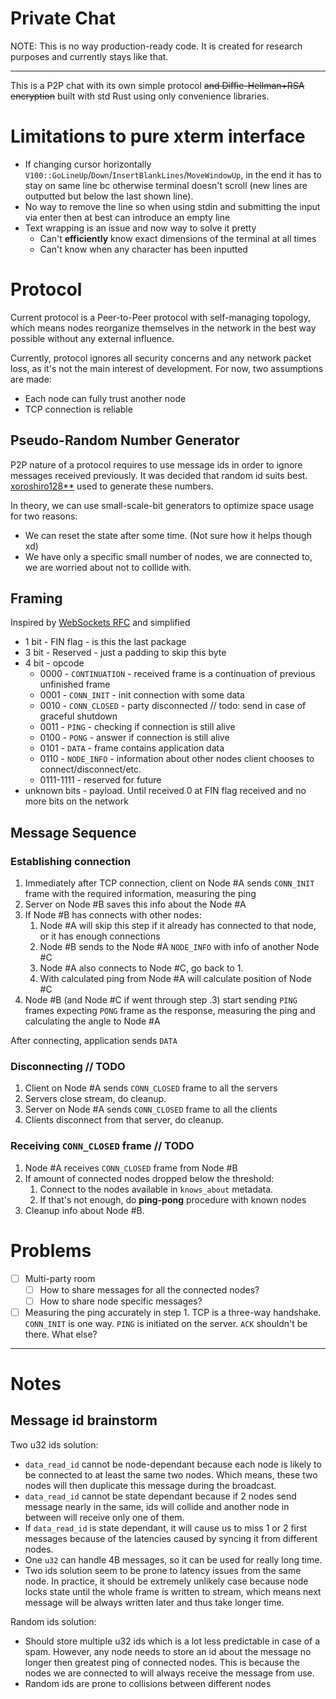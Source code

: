 # Private Chat

NOTE: This is no way production-ready code. It is created for research purposes and
currently stays like that.

---

This is a P2P chat with its own simple protocol ~~and Diffie-Hellman+RSA encryption~~
built with std Rust using only convenience libraries.

# Limitations to pure xterm interface
- If changing cursor horizontally `V100::GoLineUp`/`Down`/`InsertBlankLines`/`MoveWindowUp`,
in the end it has to stay on same line bc otherwise terminal doesn't scroll
  (new lines are outputted but below the last shown line).
- No way to remove the line so when using stdin and submitting the input
via enter then at best can introduce an empty line
- Text wrapping is an issue and now way to solve it pretty
  - Can't **efficiently** know exact dimensions of the terminal at all times
  - Can't know when any character has been inputted

# Protocol

Current protocol is a Peer-to-Peer protocol with self-managing topology,
which means nodes reorganize themselves in the network in the best way
possible without any external influence.

Currently, protocol ignores all security concerns and any network packet loss,
as it's not the main interest of development.
For now, two assumptions are made:
- Each node can fully trust another node
- TCP connection is reliable

## Pseudo-Random Number Generator

P2P nature of a protocol requires to use message ids in order to ignore messages received previously.
It was decided that random id suits best. [xoroshiro128**](https://prng.di.unimi.it/xoroshiro128starstar.c) used to generate these numbers.

In theory, we can use small-scale-bit generators to optimize space usage for two reasons:
- We can reset the state after some time. (Not sure how it helps though xd)
- We have only a specific small number of nodes, we are connected to, we are worried about
not to collide with.

## Framing

Inspired by [WebSockets RFC](https://datatracker.ietf.org/doc/html/rfc6455#section-5.3)
and simplified

- 1 bit - FIN flag - is this the last package
- 3 bit - Reserved - just a padding to skip this byte 
- 4 bit - opcode
  - 0000 - `CONTINUATION` - received frame is a continuation of previous unfinished frame
  - 0001 - `CONN_INIT` - init connection with some data
  - 0010 - `CONN_CLOSED` - party disconnected // todo: send in case of graceful shutdown
  - 0011 - `PING` - checking if connection is still alive
  - 0100 - `PONG` - answer if connection is still alive 
  - 0101 - `DATA` - frame contains application data
  - 0110 - `NODE_INFO` - information about other nodes client chooses to connect/disconnect/etc.
  - 0111-1111 - reserved for future
- unknown bits - payload. Until received 0 at FIN flag received and no more bits on the network

## Message Sequence

### Establishing connection

1. Immediately after TCP connection, client on Node #A sends `CONN_INIT` frame with the required information, measuring the ping
2. Server on Node #B saves this info about the Node #A
3. If Node #B has connects with other nodes:
   1. Node #A will skip this step if it already has connected to that node, or it has enough connections
   2. Node #B sends to the Node #A `NODE_INFO` with info of another Node #C
   3. Node #A also connects to Node #C, go back to 1.
   4. With calculated ping from Node #A will calculate position of Node #C
4. Node #B (and Node #C if went through step .3) start sending `PING` frames
expecting `PONG` frame as the response, measuring the ping and
calculating the angle to Node #A

After connecting, application sends `DATA`

### Disconnecting // TODO

1. Client on Node #A sends `CONN_CLOSED` frame to all the servers
2. Servers close stream, do cleanup.
3. Server on Node #A sends `CONN_CLOSED` frame to all the clients
4. Clients disconnect from that server, do cleanup.

### Receiving `CONN_CLOSED` frame // TODO

1. Node #A receives `CONN_CLOSED` frame from Node #B
2. If amount of connected nodes dropped below the threshold:
   1. Connect to the nodes available in `knows_about` metadata.
   2. If that's not enough, do **ping-pong** procedure with known nodes
3. Cleanup info about Node #B.

# Problems
- [ ] Multi-party room
  - [ ] How to share messages for all the connected nodes?
  - [ ] How to share node specific messages?
- [ ] Measuring the ping accurately in step 1. TCP is a three-way handshake.
`CONN_INIT` is one way. `PING` is initiated on the server.
`ACK` shouldn't be there. What else?

---

# Notes

## Message id brainstorm

Two u32 ids solution:
- `data_read_id` cannot be node-dependant because each node is likely to be connected
to at least the same two nodes. Which means, these two nodes will then
duplicate this message during the broadcast.
- `data_read_id` cannot be state dependant because if 2 nodes send message
nearly in the same, ids will collide and another node in between will receive only one of them.
- If `data_read_id` is state dependant, it will cause us to miss 1 or 2 first messages
because of the latencies caused by syncing it from different nodes.
- One `u32` can handle 4B messages, so it can be used for really long time.
- Two ids solution seem to be prone to latency issues from the same node. In practice, it should be extremely unlikely case
because node locks state until the whole frame is written to stream, which means
next message will be always written later and thus take longer time.

Random ids solution:
- Should store multiple u32 ids which is a lot less predictable in case of a spam.
However, any node needs to store an id about the message no longer then greatest ping of connected nodes.
This is because the nodes we are connected to will always receive the message from use.
- Random ids are prone to collisions between different nodes
